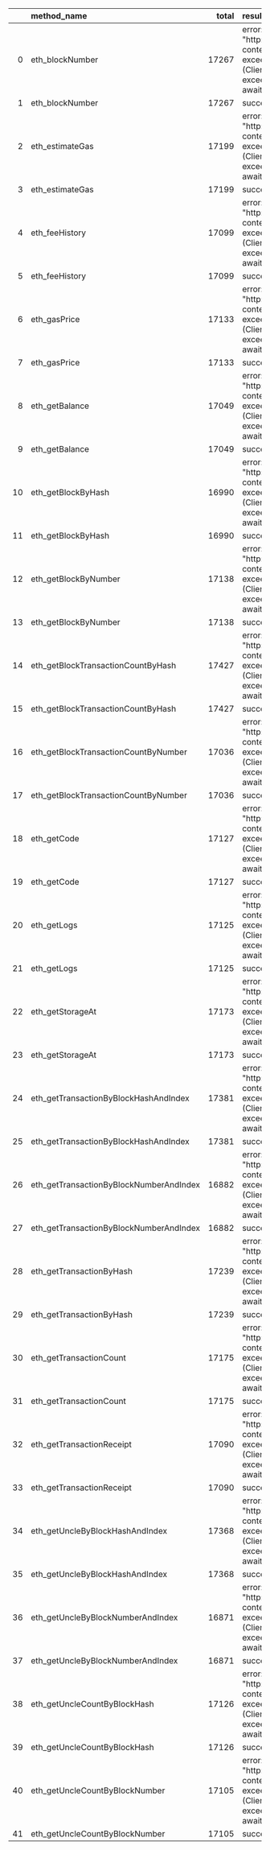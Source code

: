 |    | method_name                             |   total | result                                                                                                          |   count |   percentage |
|---:|:----------------------------------------|--------:|:----------------------------------------------------------------------------------------------------------------|--------:|-------------:|
|  0 | eth_blockNumber                         |   17267 | error: Post "http://localhost:8545": context deadline exceeded (Client.Timeout exceeded while awaiting headers) |       8 |  0.000463312 |
|  1 | eth_blockNumber                         |   17267 | success                                                                                                         |   17259 |  0.999537    |
|  2 | eth_estimateGas                         |   17199 | error: Post "http://localhost:8545": context deadline exceeded (Client.Timeout exceeded while awaiting headers) |       7 |  0.000407    |
|  3 | eth_estimateGas                         |   17199 | success                                                                                                         |   17192 |  0.999593    |
|  4 | eth_feeHistory                          |   17099 | error: Post "http://localhost:8545": context deadline exceeded (Client.Timeout exceeded while awaiting headers) |       7 |  0.000409381 |
|  5 | eth_feeHistory                          |   17099 | success                                                                                                         |   17092 |  0.999591    |
|  6 | eth_gasPrice                            |   17133 | error: Post "http://localhost:8545": context deadline exceeded (Client.Timeout exceeded while awaiting headers) |      14 |  0.000817137 |
|  7 | eth_gasPrice                            |   17133 | success                                                                                                         |   17119 |  0.999183    |
|  8 | eth_getBalance                          |   17049 | error: Post "http://localhost:8545": context deadline exceeded (Client.Timeout exceeded while awaiting headers) |       7 |  0.000410581 |
|  9 | eth_getBalance                          |   17049 | success                                                                                                         |   17042 |  0.999589    |
| 10 | eth_getBlockByHash                      |   16990 | error: Post "http://localhost:8545": context deadline exceeded (Client.Timeout exceeded while awaiting headers) |       4 |  0.000235433 |
| 11 | eth_getBlockByHash                      |   16990 | success                                                                                                         |   16986 |  0.999765    |
| 12 | eth_getBlockByNumber                    |   17138 | error: Post "http://localhost:8545": context deadline exceeded (Client.Timeout exceeded while awaiting headers) |       8 |  0.000466799 |
| 13 | eth_getBlockByNumber                    |   17138 | success                                                                                                         |   17130 |  0.999533    |
| 14 | eth_getBlockTransactionCountByHash      |   17427 | error: Post "http://localhost:8545": context deadline exceeded (Client.Timeout exceeded while awaiting headers) |       8 |  0.000459058 |
| 15 | eth_getBlockTransactionCountByHash      |   17427 | success                                                                                                         |   17419 |  0.999541    |
| 16 | eth_getBlockTransactionCountByNumber    |   17036 | error: Post "http://localhost:8545": context deadline exceeded (Client.Timeout exceeded while awaiting headers) |       3 |  0.000176098 |
| 17 | eth_getBlockTransactionCountByNumber    |   17036 | success                                                                                                         |   17033 |  0.999824    |
| 18 | eth_getCode                             |   17127 | error: Post "http://localhost:8545": context deadline exceeded (Client.Timeout exceeded while awaiting headers) |       9 |  0.000525486 |
| 19 | eth_getCode                             |   17127 | success                                                                                                         |   17118 |  0.999475    |
| 20 | eth_getLogs                             |   17125 | error: Post "http://localhost:8545": context deadline exceeded (Client.Timeout exceeded while awaiting headers) |       2 |  0.000116788 |
| 21 | eth_getLogs                             |   17125 | success                                                                                                         |   17123 |  0.999883    |
| 22 | eth_getStorageAt                        |   17173 | error: Post "http://localhost:8545": context deadline exceeded (Client.Timeout exceeded while awaiting headers) |       4 |  0.000232924 |
| 23 | eth_getStorageAt                        |   17173 | success                                                                                                         |   17169 |  0.999767    |
| 24 | eth_getTransactionByBlockHashAndIndex   |   17381 | error: Post "http://localhost:8545": context deadline exceeded (Client.Timeout exceeded while awaiting headers) |       7 |  0.000402739 |
| 25 | eth_getTransactionByBlockHashAndIndex   |   17381 | success                                                                                                         |   17374 |  0.999597    |
| 26 | eth_getTransactionByBlockNumberAndIndex |   16882 | error: Post "http://localhost:8545": context deadline exceeded (Client.Timeout exceeded while awaiting headers) |       5 |  0.000296173 |
| 27 | eth_getTransactionByBlockNumberAndIndex |   16882 | success                                                                                                         |   16877 |  0.999704    |
| 28 | eth_getTransactionByHash                |   17239 | error: Post "http://localhost:8545": context deadline exceeded (Client.Timeout exceeded while awaiting headers) |       6 |  0.000348048 |
| 29 | eth_getTransactionByHash                |   17239 | success                                                                                                         |   17233 |  0.999652    |
| 30 | eth_getTransactionCount                 |   17175 | error: Post "http://localhost:8545": context deadline exceeded (Client.Timeout exceeded while awaiting headers) |       6 |  0.000349345 |
| 31 | eth_getTransactionCount                 |   17175 | success                                                                                                         |   17169 |  0.999651    |
| 32 | eth_getTransactionReceipt               |   17090 | error: Post "http://localhost:8545": context deadline exceeded (Client.Timeout exceeded while awaiting headers) |       5 |  0.000292569 |
| 33 | eth_getTransactionReceipt               |   17090 | success                                                                                                         |   17085 |  0.999707    |
| 34 | eth_getUncleByBlockHashAndIndex         |   17368 | error: Post "http://localhost:8545": context deadline exceeded (Client.Timeout exceeded while awaiting headers) |       6 |  0.000345463 |
| 35 | eth_getUncleByBlockHashAndIndex         |   17368 | success                                                                                                         |   17362 |  0.999655    |
| 36 | eth_getUncleByBlockNumberAndIndex       |   16871 | error: Post "http://localhost:8545": context deadline exceeded (Client.Timeout exceeded while awaiting headers) |       5 |  0.000296367 |
| 37 | eth_getUncleByBlockNumberAndIndex       |   16871 | success                                                                                                         |   16866 |  0.999704    |
| 38 | eth_getUncleCountByBlockHash            |   17126 | error: Post "http://localhost:8545": context deadline exceeded (Client.Timeout exceeded while awaiting headers) |       4 |  0.000233563 |
| 39 | eth_getUncleCountByBlockHash            |   17126 | success                                                                                                         |   17122 |  0.999766    |
| 40 | eth_getUncleCountByBlockNumber          |   17105 | error: Post "http://localhost:8545": context deadline exceeded (Client.Timeout exceeded while awaiting headers) |       8 |  0.0004677   |
| 41 | eth_getUncleCountByBlockNumber          |   17105 | success                                                                                                         |   17097 |  0.999532    |